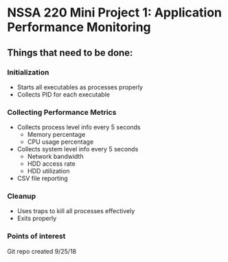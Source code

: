 # NSSA 220 Mini Project 1: Application Performance Monitoring

## Things that need to be done:

### Initialization
- Starts all executables as processes properly
- Collects PID for each executable
### Collecting Performance Metrics
- Collects process level info every 5 seconds
	- Memory percentage
	- CPU usage percentage
- Collects system level info every 5 seconds
	- Network bandwidth
	- HDD access rate
	- HDD utilization
- CSV file reporting
### Cleanup
- Uses traps to kill all processes effectively
- Exits properly 

### Points of interest
Git repo created 9/25/18
